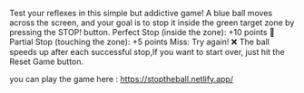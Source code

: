 Test your reflexes in this simple but addictive game! A blue ball moves across the screen, and your goal is to stop it inside the green target zone by pressing the STOP! button.
Perfect Stop (inside the zone): +10 points 🎯
Partial Stop (touching the zone): +5 points 
Miss: Try again! ❌
The ball speeds up after each successful stop,If you want to start over, just hit the Reset Game button.


you can play the game here : https://stoptheball.netlify.app/

